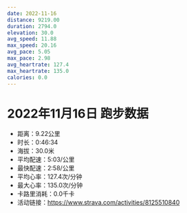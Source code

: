 ```yaml
---
date: 2022-11-16
distance: 9219.00
duration: 2794.0
elevation: 30.0
avg_speed: 11.88
max_speed: 20.16
avg_pace: 5.05
max_pace: 2.98
avg_heartrate: 127.4
max_heartrate: 135.0
calories: 0.0
---
```


# 2022年11月16日 跑步数据

- 距离：9.22公里
- 时长：0:46:34
- 海拔：30.0米
- 平均配速：5:03/公里
- 最快配速：2:58/公里
- 平均心率：127.4次/分钟
- 最大心率：135.0次/分钟
- 卡路里消耗：0.0千卡
- 活动链接：https://www.strava.com/activities/8125510840
